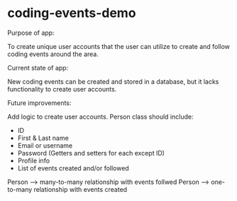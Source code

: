 # coding-events-demo

Purpose of app: 

To create unique user accounts that the user can utilize to create and follow coding events around the area. 

Current state of app:

New coding events can be created and stored in a database, but it lacks functionality to create user accounts. 

Future improvements:

Add logic to create user accounts. 
Person class should include:
- ID
- First & Last name
- Email or username
- Password
(Getters and setters for each except ID)
- Profile info 
- List of events created and/or followed 

Person --> many-to-many relationship with events follwed
Person --> one-to-many relationship with events created 

